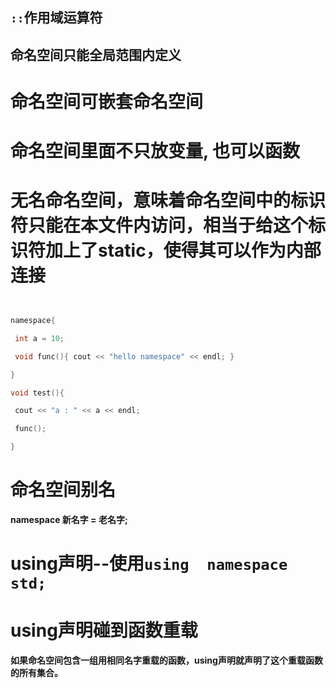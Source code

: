 ## `::`作用域运算符

## **命名空间只能全局范围内定义**

# **命名空间可嵌套命名空间**

# 命名空间里面不只放变量, 也可以函数

# **无名命名空间，意味着命名空间中的标识符只能在本文件内访问，相当于给这个标识符加上了static，使得其可以作为内部连接**


```c


namespace{

 int a = 10;

 void func(){ cout << "hello namespace" << endl; }

}

void test(){

 cout << "a : " << a << endl;

 func();

}

```


# **命名空间别名**

**namespace 新名字 = 老名字;**



# using声明--使用`using  namespace  std;`



# **using声明碰到函数重载**

**如果命名空间包含一组用相同名字重载的函数，using声明就声明了这个重载函数的所有集合。**
